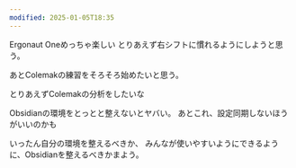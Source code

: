 ```yaml
---
modified: 2025-01-05T18:35
---
```

Ergonaut Oneめっちゃ楽しい
とりあえず右シフトに慣れるようにしようと思う。

あとColemakの練習をそろそろ始めたいと思う。

とりあえずColemakの分析をしたいな

Obsidianの環境をとっとと整えないとヤバい。
あとこれ、設定同期しないほうがいいのかも

いったん自分の環境を整えるべきか、
みんなが使いやすいようにできるように、Obsidianを整えるべきかまよう。



